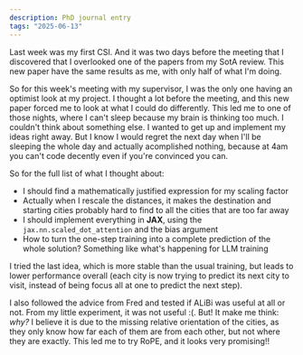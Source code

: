 ```yaml
---
description: PhD journal entry
tags: "2025-06-13"
---
```


Last week was my first CSI. And it was two days before the meeting that I discovered that I
overlooked one of the papers from my SotA review. This new paper have the same results as me, with
only half of what I'm doing.

So for this week's meeting with my supervisor, I was the only one having an optimist look at my
project. I thought a lot before the meeting, and this new paper forced me to look at what I could do
differently. This led me to one of those nights, where I can't sleep because my brain is thinking
too much. I couldn't think about something else. I wanted to get up and implement my ideas right
away. But I know I would regret the next day when I'll be sleeping the whole day and actually
acomplished nothing, because at 4am you can't code decently even if you're convinced you can.

So for the full list of what I thought about:

- I should find a mathematically justified expression for my scaling factor
- Actually when I rescale the distances, it makes the destination and starting cities probably hard
  to find to all the cities that are too far away
- I should implement everything in **JAX**, using the `jax.nn.scaled_dot_attention` and the bias
  argument
- How to turn the one-step training into a complete prediction of the whole solution? Something like
  what's happening for LLM training

I tried the last idea, which is more stable than the usual training, but leads to lower performance
overall (each city is now trying to predict its next city to visit, instead of being focus all at
one to predict the next step).

I also followed the advice from Fred and tested if ALiBi was useful at all or not. From my little
experiment, it was not useful :(. But! It make me think: *why?* I believe it is due to the missing
relative orientation of the cities, as they only know how far each of them are from each other, but
not where they are exactly. This led me to try RoPE, and it looks very promising!!
